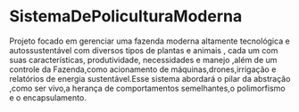 # SistemaDePoliculturaModerna
Projeto focado em gerenciar uma fazenda moderna altamente tecnológica e autossustentável com diversos tipos de plantas e animais , cada um com suas características, produtividade, necessidades e manejo ,além de um controle da Fazenda,como acionamento de máquinas,drones,irrigação e relatórios de energia sustentável.Esse sistema abordará o pilar da abstração ,como ser vivo,a herança de comportamentos semelhantes,o polimorfismo e o encapsulamento.
